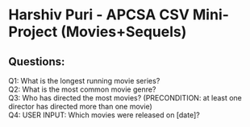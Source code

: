 # Harshiv Puri - APCSA CSV Mini-Project (Movies+Sequels)
## Questions:
Q1: What is the longest running movie series?<br>
Q2: What is the most common movie genre?<br>
Q3: Who has directed the most movies? (PRECONDITION: at least one director has directed more than one movie)<br>
Q4: USER INPUT: Which movies were released on [date]?<br>
